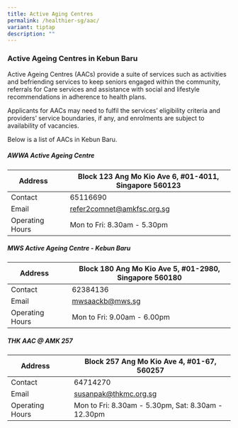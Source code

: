 ```yaml
---
title: Active Aging Centres
permalink: /healthier-sg/aac/
variant: tiptap
description: ""
---
```

### **Active Ageing Centres in Kebun Baru**

Active Ageing Centres (AACs) provide a suite of services such as activities and befriending services to keep seniors engaged within the community, referrals for Care services and assistance with social and lifestyle recommendations in adherence to health plans.

Applicants for AACs may need to fulfil the services’ eligibility criteria and providers’ service boundaries, if any, and enrolments are subject to availability of vacancies.

Below is a list of AACs in Kebun Baru. 

##### AWWA Active Ageing Centre

| Address |  | Block 123 Ang Mo Kio Ave 6, #01-4011, Singapore 560123 |
| -------- | -------- | -------- |
| Contact     |      | 65116690     |
| Email     |      | refer2comnet@amkfsc.org.sg  | 
| Operating Hours     |      | Mon to Fri: 8.30am - 5.30pm  |

##### MWS Active Ageing Centre - Kebun Baru

| Address |  | Block 180 Ang Mo Kio Ave 5, #01-2980, Singapore 560180 |
| -------- | -------- | -------- |
| Contact     |      | 62384136     |
| Email     |      | mwsaackb@mws.sg  | 
| Operating Hours     |      | Mon to Fri: 9.00am - 6.00pm  |

##### THK AAC @ AMK 257

| Address |  | Block 257 Ang Mo Kio Ave 4, #01-67, 560257 |
| -------- | -------- | -------- |
| Contact     |      | 64714270     |
| Email     |      | susanpak@thkmc.org.sg  | 
| Operating Hours     |      | Mon to Fri: 8.30am - 5.30pm, Sat: 8.30am - 12.30pm  |
